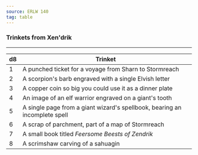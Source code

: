 ```yaml
---
source: ERLW 140
tag: table
---
```


### Trinkets from Xen'drik
---
|d8|Trinket|
|----|------------|
|1|A punched ticket for a voyage from Sharn to Stormreach|
|2|A scorpion's barb engraved with a single Elvish letter|
|3|A copper coin so big you could use it as a dinner plate|
|4|An image of an elf warrior engraved on a giant's tooth|
|5|A single page from a giant wizard's spellbook, bearing an incomplete spell|
|6|A scrap of parchment, part of a map of Stormreach|
|7|A small book titled _Feersome Beests of Zendrik_|
|8|A scrimshaw carving of a sahuagin|

